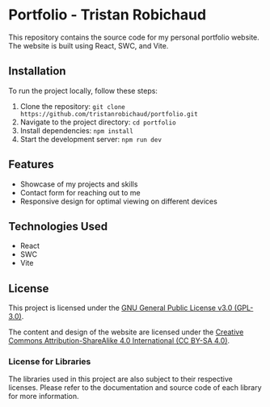 # Portfolio - Tristan Robichaud
This repository contains the source code for my personal portfolio website. The website is built using React, SWC, and Vite.

## Installation

To run the project locally, follow these steps:

1. Clone the repository: `git clone https://github.com/tristanrobichaud/portfolio.git`
2. Navigate to the project directory: `cd portfolio`
3. Install dependencies: `npm install`
4. Start the development server: `npm run dev`

## Features

- Showcase of my projects and skills
- Contact form for reaching out to me
- Responsive design for optimal viewing on different devices

## Technologies Used

- React
- SWC
- Vite

## License

This project is licensed under the [GNU General Public License v3.0 (GPL-3.0)](LICENSE).

The content and design of the website are licensed under the [Creative Commons Attribution-ShareAlike 4.0 International (CC BY-SA 4.0)](https://creativecommons.org/licenses/by-sa/4.0/).

### License for Libraries

The libraries used in this project are also subject to their respective licenses. Please refer to the documentation and source code of each library for more information.
